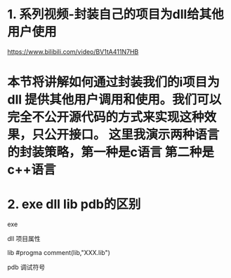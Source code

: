 









# 1. 系列视频-封装自己的项目为dll给其他用户使用
https://www.bilibili.com/video/BV1tA411N7HB


本节将讲解如何通过封装我们的i项目为dll 提供其他用户调用和使用。我们可以完全不公开源代码的方式来实现这种效果，只公开接口。
这里我演示两种语言的封装策略，第一种是c语言 第二种是c++语言
=



# 2. exe dll lib pdb的区别

exe 

dll 项目属性

lib #progma comment(lib,"XXX.lib")


pdb 调试符号





































